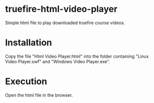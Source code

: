 # truefire-html-video-player

Simple html file to play downloaded truefire course videos.

# Installation
Copy the file "Html Video Player.html" into the folder containing "Linux Video Player.swf" and "Windows Video Player.exe".

# Execution
Open the html file in the browser.
